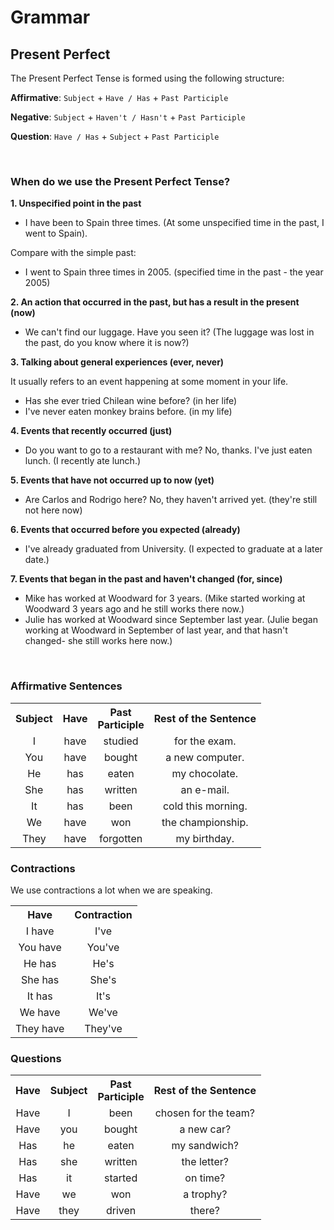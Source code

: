 # Grammar

## Present Perfect

The Present Perfect Tense is formed using the following structure:

**Affirmative**: `Subject` + `Have / Has` + `Past Participle`

**Negative**: `Subject` + `Haven't / Hasn't` + `Past Participle`

**Question**: `Have / Has` + `Subject` + `Past Participle`

<br/>

### When do we use the Present Perfect Tense?

**1. Unspecified point in the past**

* I have been to Spain three times.
(At some unspecified time in the past, I went to Spain).

Compare with the simple past:

* I went to Spain three times in 2005.
(specified time in the past - the year 2005)

**2. An action that occurred in the past, but has a result in the present (now)**

* We can't find our luggage. Have you seen it?
(The luggage was lost in the past, do you know where it is now?)

**3. Talking about general experiences (ever, never)**

It usually refers to an event happening at some moment in your life.

* Has she ever tried Chilean wine before? (in her life)
* I've never eaten monkey brains before. (in my life)

**4. Events that recently occurred (just)**

* Do you want to go to a restaurant with me?
No, thanks. I've just eaten lunch. (I recently ate lunch.)

**5. Events that have not occurred up to now (yet)**

* Are Carlos and Rodrigo here? No, they haven't arrived yet. (they're still not here now)

**6. Events that occurred before you expected (already)**

* I've already graduated from University. (I expected to graduate at a later date.)

**7. Events that began in the past and haven't changed (for, since)**

* Mike has worked at Woodward for 3 years.
(Mike started working at Woodward 3 years ago and he still works there now.)
* Julie has worked at Woodward since September last year.
(Julie began working at Woodward in September of last year, and that hasn't changed- she still works here now.)

<br/>

### Affirmative Sentences

<table>
    <tbody>
        <tr>
            <th>Subject</th>
            <th>Have</th>
            <th>Past<br/>Participle</th>
            <th>Rest of the Sentence</th>
        </tr>
        <tr>
            <td><center>I</td>
            <td><center>have</td>
            <td><center>studied</td>
            <td><center>for the exam.</td>
        </tr>
        <tr>
            <td><center>You</td>
            <td><center>have</td>
            <td><center>bought</td>
            <td><center>a new computer.</td>
        </tr>
        <tr>
            <td><center>He</td>
            <td><center>has</td>
            <td><center>eaten</td>
            <td><center>my chocolate.</td>
        </tr>
        <tr>
            <td><center>She</td>
            <td><center>has</td>
            <td><center>written</td>
            <td><center>an e-mail.</td>
        </tr>
        <tr>
            <td><center>It</td>
            <td><center>has</td>
            <td><center>been</td>
            <td><center>cold this morning.</td>
        </tr>
        <tr>
            <td><center>We</td>
            <td><center>have</td>
            <td><center>won</td>
            <td><center>the championship.</td>
        </tr>
        <tr>
            <td><center>They</td>
            <td><center>have</td>
            <td><center>forgotten</td>
            <td><center>my birthday.</td>
        </tr>
    </tbody>
</table>

### Contractions

We use contractions a lot when we are speaking.

<table>
    <tbody>
        <tr>
            <th>Have</th>
            <th>Contraction</th>
        </tr>
        <tr>
            <td><center>I have</td>
            <td><center>I've</td>
        </tr>
        <tr>
            <td><center>You have</td>
            <td><center>You've</td>
        </tr>
        <tr>
            <td><center>He has</td>
            <td><center>He's</td>
        </tr>
        <tr>
            <td><center>She has</td>
            <td><center>She's</td>
        </tr>
        <tr>
            <td><center>It has</td>
            <td><center>It's</td>
        </tr>
        <tr>
            <td><center>We have</td>
            <td><center>We've</td>
        </tr>
        <tr>
            <td><center>They have</td>
            <td><center>They've</td>
        </tr>
    </tbody>
</table>

### Questions

<table>
    <tbody>
        <tr>
            <th>Have</th>
            <th>Subject</th>
            <th>Past<br/>Participle</th>
            <th>Rest of the Sentence</th>
        </tr>
        <tr>
            <td><center>Have</td>
            <td><center>I</td>
            <td><center>been</td>
            <td><center>chosen for the team?</td>
        </tr>
        <tr>
            <td><center>Have</td>
            <td><center>you</td>
            <td><center>bought</td>
            <td><center>a new car?</td>
        </tr>
        <tr>
            <td><center>Has</td>
            <td><center>he</td>
            <td><center>eaten</td>
            <td><center>my sandwich?</td>
        </tr>
        <tr>
            <td><center>Has</td>
            <td><center>she</td>
            <td><center>written</td>
            <td><center>the letter?</td>
        </tr>
        <tr>
            <td><center>Has</td>
            <td><center>it</td>
            <td><center>started</td>
            <td><center>on time?</td>
        </tr>
        <tr>
            <td><center>Have</td>
            <td><center>we</td>
            <td><center>won</td>
            <td><center>a trophy?</td>
        </tr>
        <tr>
            <td><center>Have</td>
            <td><center>they</td>
            <td><center>driven</td>
            <td><center>there?</td>
        </tr>
    </tbody>
</table>